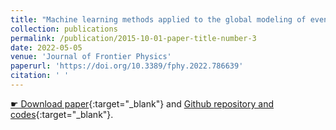 ```yaml
---
title: "Machine learning methods applied to the global modeling of event-driven pitch angle diffusion coefficients during high speed streams"
collection: publications
permalink: /publication/2015-10-01-paper-title-number-3
date: 2022-05-05
venue: 'Journal of Frontier Physics'
paperurl: 'https://doi.org/10.3389/fphy.2022.786639'
citation: ' '
---
```


[&#9755; Download paper](https://doi.org/10.3389/fphy.2022.786639){:target="_blank"} and [Github <i class="fab fa-github"></i> repository and codes](https://github.com/ML-Space-Weather/PADiffusion-HSS){:target="_blank"}.
